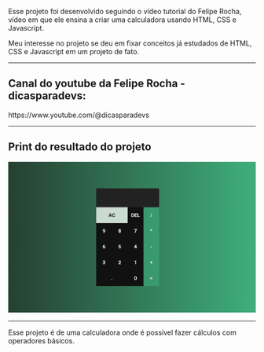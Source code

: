 Esse projeto foi desenvolvido seguindo o vídeo tutorial do Felipe Rocha, vídeo em que ele ensina a criar uma calculadora usando HTML, CSS e Javascript.
 
Meu interesse no projeto se deu em fixar conceitos já estudados de HTML, CSS e Javascript em um projeto de fato.
<hr>
<h2>Canal do youtube da Felipe Rocha - dicasparadevs:</h2> https://www.youtube.com/@dicasparadevs
<hr>
<h2>Print do resultado do projeto</h2>
<img src="./image/imagemTela.png">
<hr>
Esse projeto é de uma calculadora onde é possível fazer cálculos com operadores básicos.